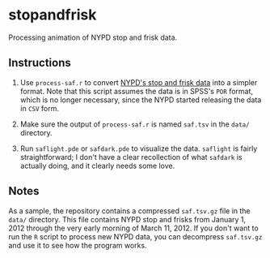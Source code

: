 # stopandfrisk
Processing animation of NYPD stop and frisk data.

## Instructions
1. Use `process-saf.r` to convert [NYPD's stop and frisk data](http://www.nyc.gov/html/nypd/html/analysis_and_planning/stop_question_and_frisk_report.shtml) into a simpler format. Note that this script assumes the data is in SPSS's `POR` format, which is no longer necessary, since the NYPD started releasing the data in `CSV` form.

2. Make sure the output of `process-saf.r` is named `saf.tsv` in the `data/` directory.

3. Run `saflight.pde` or `safdark.pde` to visualize the data. `saflight` is fairly straightforward; I don't have a clear recollection of what `safdark` is actually doing, and it clearly needs some love.

## Notes
As a sample, the repository contains a compressed `saf.tsv.gz` file in the `data/` directory. This file contains NYPD stop and frisks from January 1, 2012 through the very early morning of March 11, 2012. If you don't want to run the `R` script to process new NYPD data, you can decompress `saf.tsv.gz` and use it to see how the program works.

